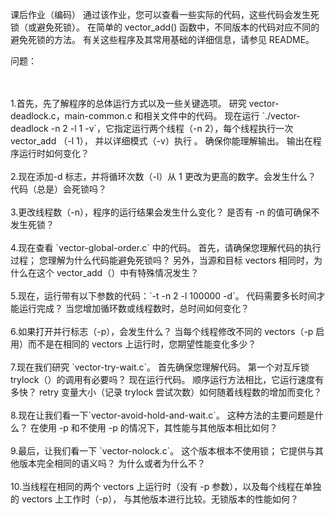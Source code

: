 课后作业（编码）
通过该作业，您可以查看一些实际的代码，这些代码会发生死锁（或避免死锁）。
在简单的 vector_add() 函数中，不同版本的代码对应不同的避免死锁的方法。 
有关这些程序及其常用基础的详细信息，请参见 README。

问题：

<br/>
<br/>
1.首先，先了解程序的总体运行方式以及一些关键选项。 研究 vector-deadlock.c，main-common.c 和相关文件中的代码。
现在运行 `./vector-deadlock -n 2 -l 1 -v`，它指定运行两个线程（-n 2），每个线程执行一次 vector_add （-l 1），
并以详细模式（-v）执行 。 确保你能理解输出。 输出在程序运行时如何变化？

<br/>
<br/>
2.现在添加-d 标志，并将循环次数（-l）从 1 更改为更高的数字。会发生什么？ 代码（总是）会死锁吗？

<br/>
<br/>
3.更改线程数（-n），程序的运行结果会发生什么变化？ 是否有 -n 的值可确保不发生死锁？

<br/>
<br/>
4.现在查看 `vector-global-order.c` 中的代码。 首先，请确保您理解代码的执行过程； 
您理解为什么代码能避免死锁吗？ 另外，当源和目标 vectors 相同时，为什么在这个 vector_add（）中有特殊情况发生？

<br/>
<br/>
5.现在，运行带有以下参数的代码：`-t -n 2 -l 100000 -d`。 
代码需要多长时间才能运行完成？ 当您增加循环数或线程数时，总时间如何变化？

<br/>
<br/>
6.如果打开并行标志（-p），会发生什么？ 当每个线程修改不同的 vectors（-p 启用）而不是在相同的 vectors 上运行时，您期望性能变化多少？

<br/>
<br/>
7.现在我们研究 `vector-try-wait.c`。 首先确保您理解代码。 第一个对互斥锁 trylock（）的调用有必要吗？ 
现在运行代码。 顺序运行方法相比，它运行速度有多快？ retry 变量大小（记录 trylock 尝试次数）如何随着线程数的增加而变化？

<br/>
<br/>
8.现在让我们看一下`vector-avoid-hold-and-wait.c`。 这种方法的主要问题是什么？ 
在使用 -p 和不使用 -p 的情况下，其性能与其他版本相比如何？

<br/>
<br/>
9.最后，让我们看一下 `vector-nolock.c`。 这个版本根本不使用锁； 它提供与其他版本完全相同的语义吗？ 为什么或者为什么不？

<br/>
<br/>
10.当线程在相同的两个 vectors 上运行时（没有 -p 参数），以及每个线程在单独的 vectors 上工作时（-p），
与其他版本进行比较。无锁版本的性能如何？

